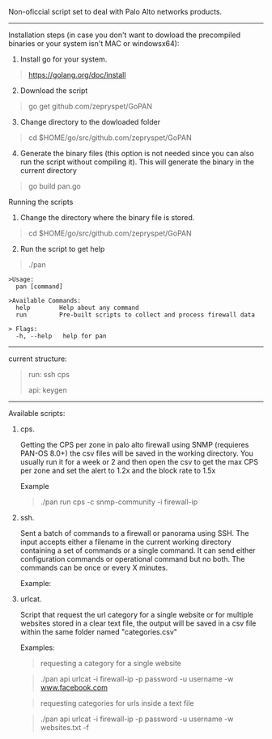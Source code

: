 Non-oficcial script set to deal with Palo Alto networks products.

___
Installation steps (in case you don't want to dowload the precompiled binaries or your system isn't MAC or windowsx64):

1. Install go for your system.
>https://golang.org/doc/install

2. Download the script 
> go get github.com/zepryspet/GoPAN

3. Change directory to the dowloaded folder
> cd $HOME/go/src/github.com/zepryspet/GoPAN

4. Generate the binary files (this option is not needed since you can also run the script without compiling it). This will generate the binary in the current directory
> go build pan.go


Running the scripts

1. Change the directory where the binary file is stored.
> cd $HOME/go/src/github.com/zepryspet/GoPAN

2. Run the script to get help

> ./pan
    
    
    >Usage:
      pan [command]

    >Available Commands:
      help        Help about any command
      run         Pre-built scripts to collect and process firewall data

    > Flags:
      -h, --help   help for pan

___

current structure:

>run:
>    ssh
>    cps
>    
>api:
>    keygen
    
___
Available scripts:

1. cps. 

    Getting the CPS per zone in palo alto firewall using SNMP (requieres PAN-OS 8.0+) the csv files will be saved in the working directory. You usually run it for a week or 2 and then open the csv to get the max CPS per zone and set the alert to 1.2x and the block rate to 1.5x

    Example
    > ./pan run cps -c snmp-community -i firewall-ip

2. ssh.

    Sent a batch of commands to a firewall or panorama using SSH. The input accepts either a filename in the current working directory containing a set of commands or a single command. It can send either configuration commands or operational command but no both. The commands can be once or every X minutes.

    Example:
    
3. urlcat.

    Script that request the url category for a single website or for multiple websites stored in a clear text file, the output will be saved in a csv file within the same folder named "categories.csv"

    Examples:
    >requesting a category for a single website
    
    >./pan api urlcat -i firewall-ip -p password -u username -w www.facebook.com 

    >requesting categories for urls inside a text file
    
    >./pan api urlcat -i firewall-ip -p password -u username -w websites.txt -f
